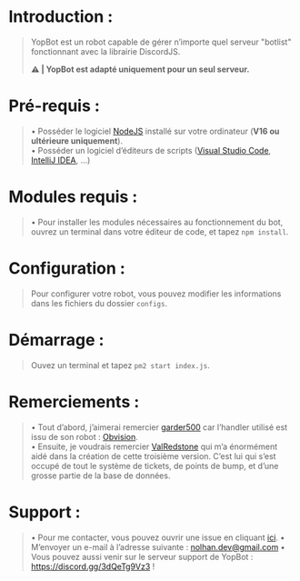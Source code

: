 # Introduction :
> YopBot est un robot capable de gérer n’importe quel serveur "botlist" fonctionnant avec la librairie DiscordJS.
>
> **⚠️ | YopBot est adapté uniquement pour __un seul serveur__.**
# Pré-requis :
> • Posséder le logiciel [NodeJS](https://nodejs.org) installé sur votre ordinateur (**V16 ou ultérieure uniquement**).  
> • Posséder un logiciel d’éditeurs de scripts ([Visual Studio Code](https://code.visualstudio.com/), [IntelliJ IDEA](https://www.jetbrains.com/idea), ...)
# Modules requis :
> • Pour installer les modules nécessaires  au fonctionnement du bot, ouvrez un terminal dans votre éditeur de code, et tapez `npm install`. 
# Configuration :
> Pour configurer votre robot, vous pouvez modifier les informations dans les fichiers du dossier `configs`.
# Démarrage :
> Ouvez un terminal et tapez `pm2 start index.js`.
# Remerciements :
> • Tout d’abord, j’aimerai remercier [garder500](https://github.com/garder500) car l’handler utilisé est issu de son robot : [Obvision](https://github.com/garder500/obvision).  
> • Ensuite, je voudrais remercier [ValRedstone](https://github.com/ValRedstone) qui m’a énormément aidé dans la création de cette troisième version. C’est lui qui s’est occupé de tout le système de tickets, de points de bump, et d’une grosse partie de la base de données.
# Support :
> • Pour me contacter, vous pouvez ouvrir une issue en cliquant [ici](https://github.com/Nonolanlan1007/Yop-Bot/issues/new).
> • M’envoyer un e-mail à l’adresse suivante : nolhan.dev@gmail.com
> • Vous pouvez aussi venir sur le serveur support de YopBot : https://discord.gg/3dQeTg9Vz3 !
